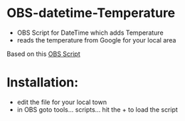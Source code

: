 # OBS-datetime-Temperature
- OBS Script for DateTime which adds Temperature
- reads the temperature from Google for your local area

Based on this [OBS Script](https://obsproject.com/forum/resources/date-time.906/)

# Installation:
- edit the file for your local town
- in OBS goto tools... scripts... hit the + to load the script
